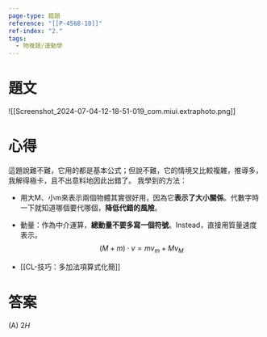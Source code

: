 ```yaml
---
page-type: 錯題
reference: "[[P-4568-10]]"
ref-index: "2."
tags:
  - 物複題/運動學
---
```

# 題文
![[Screenshot_2024-07-04-12-18-51-019_com.miui.extraphoto.png]]

# 心得
這題說難不難，它用的都是基本公式；但說不難，它的情境又比較複雜，推導多，我解得極卡，且不出意料地因此出錯了。
我學到的方法：
- 用大M、小m來表示兩個物體其實很好用，因為它**表示了大小關係**。代數字時一下就知道哪個要代哪個，**降低代錯的風險**。
- 動量：作為中介運算，**總動量不要多寫一個符號**。Instead，直接用質量速度表示。
$$
(M+m)\cdot v = mv_{m} + Mv_{M}
$$

- [[CL-技巧：多加法項算式化簡]]
# 答案
(A) $2H$